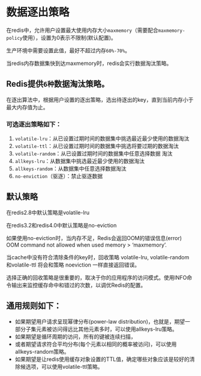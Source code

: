 # 数据逐出策略

在redis中，允许用户设置最大使用内存大小`maxmemory`（需要配合`maxmemory-policy`使用），设置为0表示不限制(默认配置)。

生产环境中需要设置此值，最好不超过内存`60%-70%`。

当redis内存数据集快到达maxmemory时，redis会实行数据淘汰策略。

## Redis提供`6种`数据淘汰策略。

在逐出算法中，根据用户设置的逐出策略，选出待逐出的key，直到当前内存小于最大内存值为止。

### **可选逐出策略如下：**

1. `volatile-lru`：从已设置过期时间的数据集中挑选最近最少使用的数据淘汰
2. `volatile-ttl`：从已设置过期时间的数据集中挑选将要过期的数据淘汰
3. `volatile-random`：从已设置过期时间的数据集中任意选择数据 淘汰
4. `allkeys-lru`：从数据集中挑选最近最少使用的数据淘汰
5. `allkeys-random`：从数据集中任意选择数据淘汰
6. `no-enviction`（驱逐）：禁止驱逐数据

## 默认策略

在redis2.8中默认策略是volatile-lru

在redis3.2和redis4.0中默认策略是no-eviction

如果使用no-eviction时，当内存不足，Redis会返回OOM的错误信息(error) OOM command not allowed when used memory > ‘maxmemory’.

当cache中没有符合清除条件的key时，回收策略 volatile-lru, volatile-random 和volatile-ttl 将会和策略 noeviction 一样直接返回错误。

选择正确的回收策略是很重要的，取决于你的应用程序的访问模式。使用INFO命令输出来监控缓存命中和错过的次数，以调优Redis的配置。

## 通用规则如下：

- 如果期望用户请求呈现幂律分布(power-law distribution)，也就是，期望一部分子集元素被访问得远比其他元素多时，可以使用allkeys-lru策略。
- 如果期望是循环周期的访问，所有的键被连续扫描，
- 或者期望请求符合平均分布(每个元素以相同的概率被访问)，可以使用allkeys-random策略。
- 如果期望是让redis使用缓存对象设置的TTL值，确定哪些对象应该是较好的清除候选项，可以使用volatile-ttl策略。